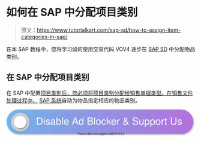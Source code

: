 # 如何在 SAP 中分配项目类别

> 原文：<https://www.tutorialkart.com/sap-sd/how-to-assign-item-categories-in-sap/>

在本 SAP 教程中，您将学习如何使用交易代码 VOV4 逐步在 [SAP SD](https://www.tutorialkart.com/sap-sd/sap-sd-training-tutorial/) 中分配物品类别。

## 在 SAP 中分配项目类别

在 SAP 中配置[项目类别后，您必须将项目类别分配给销售单据类型。在销售文件处理过程中，](https://www.tutorialkart.com/sap-sd/define-item-categories-in-sap/) [SAP 系统](https://www.tutorialkart.com/sap/what-is-sap-definition-of-erp-sap-systems/)自动为物品指定相应的物品类别。

[![](img/925da31b32d6bc3827932f6c8afb11bb.png)](https://www.tutorialkart.com/)